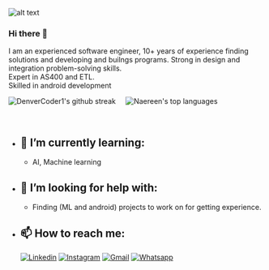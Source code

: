 ![alt text](https://encrypted-tbn0.gstatic.com/images?q=tbn:ANd9GcRGAiMVuE7xw1__igE0FyFS46VpYez9M-zPjw&usqp=CAU)

### Hi there 👋
I am an experienced software engineer, 10+ years of experience finding solutions and developing and builngs programs.
Strong in design and integration problem-solving skills. <br/>
Expert in AS400 and ETL. <br/>
Skilled in android development <br/>



![DenverCoder1's github streak](https://github-readme-streak-stats.herokuapp.com/?user=faridmitri&theme=blue-green) &nbsp; &nbsp; ![Naereen's top languages](https://github-readme-stats.vercel.app/api/top-langs/?username=faridmitri&theme=blue-green)

<br/>

- ## 🌱 I’m currently learning:
    - AI, Machine learning <br/>
    

- ## 🤔 I’m looking for help with:
    - Finding (ML and android) projects to work on for getting experience.

- ## 📫 How to reach me:
    [![Linkedin](https://img.shields.io/badge/LinkedIn-0077B5?style=for-the-badge&logo=linkedin&logoColor=white)](https://www.linkedin.com/in/farid-mitri)
    [![Instagram](https://img.shields.io/badge/Instagram-E4405F?style=for-the-badge&logo=instagram&logoColor=white)](https://www.instagram.com/in/faridmitri)
    [![Gmail](https://img.shields.io/badge/Gmail-D14836?style=for-the-badge&logo=gmail&logoColor=white)](mailto:faridmitri@gmail.com)
    [![Whatsapp](https://img.shields.io/badge/WhatsApp-25D366?style=for-the-badge&logo=whatsapp&logoColor=white)](https://api.whatsapp.com/send?phone=96170941618)
    
    <br/>





<!--
**faridmitri/faridmitri** is a ✨ _special_ ✨ repository because its `README.md` (this file) appears on your GitHub profile.

Here are some ideas to get you started:

- 🔭 I’m currently working on ...
- 🌱 I’m currently learning ...
- 👯 I’m looking to collaborate on ...
- 🤔 I’m looking for help with ...
- 💬 Ask me about ...
- 📫 How to reach me: ...
- 😄 Pronouns: ...
- ⚡ Fun fact: ...
-->



